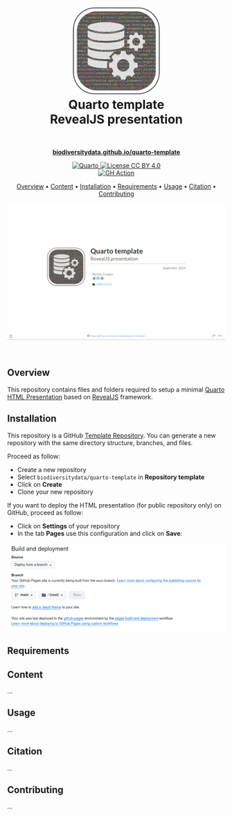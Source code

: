 <h1 align="center">
  <br>
  <a href="https://biodiversitydata.github.io/quarto-template"><img src="https://raw.githubusercontent.com/biodiversitydata/.github/main/profile/logo-biodiversitydata_150dpi.png" alt="Logo" width="200"></a>
  <br>Quarto template<br/>RevealJS presentation<br>
</h1>

<br>

<p align="center">
  <a href="https://biodiversitydata.github.io/quarto-template" target="_blank"><b>biodiversitydata.github.io/quarto-template</b></a></h4>
</p>

<p align="center">
  <a href="https://quarto.org/">
    <img src="https://img.shields.io/badge/Made%20with-Quarto-blue.svg" alt="Quarto">
  </a>
  <a href="https://choosealicense.com/licenses/cc-by-4.0/">
    <img src="https://img.shields.io/badge/License-CC%20BY%204.0-green.svg" alt="License CC BY 4.0">
  </a>
  <br/>
  <a href="https://github.com/biodiversitydata/quarto-template/actions/workflows/pages/pages-build-deployment">
    <img src="https://github.com/biodiversitydata/quarto-template/actions/workflows/pages/pages-build-deployment/badge.svg" alt="GH Action">
  </a>
</p>

<p align="center">
  <a href="#installation">Overview</a> •
  <a href="#content">Content</a> •
  <a href="#installation">Installation</a> •
  <a href="#requirements">Requirements</a> •
  <a href="#usage">Usage</a> •
  <a href="#citation">Citation</a> •
  <a href="#contributing">Contributing</a>
</p>

![](images/readme-screenshot.png)

<br/>


## Overview

This repository contains files and folders required to setup a minimal [Quarto HTML Presentation](https://quarto.org/docs/presentations/) based on [RevealJS](https://quarto.org/docs/presentations/revealjs/) framework.




## Installation

This repository is a GitHub [Template Repository](https://docs.github.com/en/repositories/creating-and-managing-repositories/creating-a-template-repository). You can generate a new repository with the same directory structure, branches, and files.

Proceed as follow:

- Create a new repository
- Select `biodiversitydata/quarto-template` in **Repository template**
- Click on **Create**
- Clone your new repository

If you want to deploy the HTML presentation (for public repository only) on GitHub, proceed as follow:

- Click on **Settings** of your repository
- In the tab **Pages** use this configuration and click on **Save**:

![](images/readme-ghpage.png)


## Requirements


## Content

...


## Usage

...


## Citation

...

## Contributing

...
